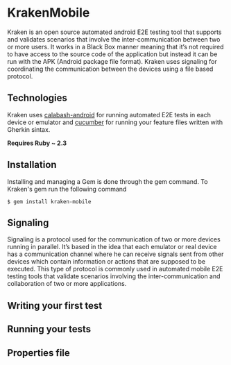 # KrakenMobile

Kraken is an open source automated android E2E testing tool that supports and validates scenarios that involve the inter-communication between two or more users. It works in a Black Box manner meaning that it’s not required to have access to the source code of the application but instead it can be run with the APK (Android package file format). Kraken uses signaling for coordinating the communication between the devices using a file based protocol.

## Technologies

Kraken uses [calabash-android](https://github.com/calabash/calabash-android) for running automated E2E tests in each device or emulator and [cucumber](https://github.com/cucumber/cucumber-ruby) for running your feature files written with Gherkin sintax. 

**Requires Ruby ~ 2.3**

## Installation

Installing and managing a Gem is done through the gem command. To Kraken's gem run the following command

    $ gem install kraken-mobile


## Signaling

Signaling is a protocol used for the communication of two or more devices running in parallel. It’s based in the idea that each emulator or real device has a communication channel where he can receive signals sent from other devices which contain information or actions that are supposed to be executed. This type of protocol is commonly used in automated mobile E2E testing tools that validate scenarios involving the inter-communication and collaboration of two or more applications.

## Writing your first test

## Running your tests

## Properties file
